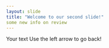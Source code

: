 ```yaml
---
layout: slide
title: "Welcome to our second slide!"
some new info on review
---
```

Your text
Use the left arrow to go back!

